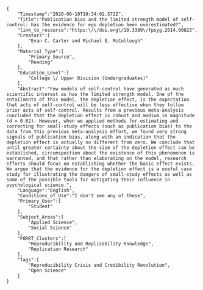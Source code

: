 
    {
        "Timestamp":"2020-06-10T19:34:02.572Z",
        "Title":"Publication bias and the limited strength model of self-control: has the evidence for ego depletion been overestimated?",
        "link_to_resource":"https:\/\/doi.org\/10.3389\/fpsyg.2014.00823",
        "Creators":[
            "Evan C. Carter and Michael E. McCullough"
        ],
        "Material_Type":[
            "Primary Source",
            "Reading"
        ],
        "Education_Level":[
            "College \/ Upper Division (Undergraduates)"
        ],
        "Abstract":"Few models of self-control have generated as much scientific interest as has the limited strength model. One of the entailments of this model, the depletion effect, is the expectation that acts of self-control will be less effective when they follow prior acts of self-control. Results from a previous meta-analysis concluded that the depletion effect is robust and medium in magnitude (d = 0.62). However, when we applied methods for estimating and correcting for small-study effects (such as publication bias) to the data from this previous meta-analysis effort, we found very strong signals of publication bias, along with an indication that the depletion effect is actually no different from zero. We conclude that until greater certainty about the size of the depletion effect can be established, circumspection about the existence of this phenomenon is warranted, and that rather than elaborating on the model, research efforts should focus on establishing whether the basic effect exists. We argue that the evidence for the depletion effect is a useful case study for illustrating the dangers of small-study effects as well as some of the possible tools for mitigating their influence in psychological science.",
        "Language":"English",
        "Conditions_of_Use":"I don't see any of these",
        "Primary_User":[
            "Student"
        ],
        "Subject_Areas":[
            "Applied Science",
            "Social Science"
        ],
        "FORRT_Clusters":[
            "Reproducibility and Replicability Knowledge",
            "Replication Research"
        ],
        "Tags":[
            "Reproducibility Crisis and Credibility Revolution",
            "Open Science"
        ]
    }
